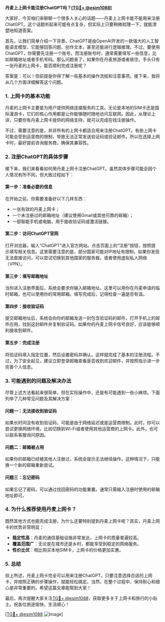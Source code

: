 **丹麦上上网卡能注册ChatGPT吗？[[TG💪+ @esim1088](https://t.me/s/esim1088)]**

大家好，今天咱们来聊聊一个很多人关心的话题——丹麦上上网卡能不能用来注册ChatGPT。这个话题听起来可能有点复杂，但实际上只要稍微梳理一下，就能清楚地知道答案。

首先，让我们简单介绍一下背景。ChatGPT是由OpenAI开发的一款强大的人工智能语言模型，它能够回答问题、创作文本，甚至还能进行逻辑推理。不过，要使用ChatGPT，你需要先注册一个账号。而注册账号时，通常需要填写一些信息，比如邮箱地址或者手机号码。那么问题来了，如果你在丹麦旅游或者居住，手头只有一张丹麦的上网卡，能否顺利完成注册呢？

答案是：可以！但前提是你得了解一些基本的操作流程和注意事项。接下来，我将从几个方面详细解答这个问题。

### **1. 上网卡的基本功能**
丹麦的上网卡主要是为用户提供网络连接服务的工具。无论是本地的SIM卡还是国际漫游卡，它们的核心作用都是让你能够随时随地访问互联网。因此，从理论上讲，只要你有丹麦上网卡提供的网络支持，就可以完成在线注册操作。

不过，需要注意的是，并非所有的上网卡都适合用来注册ChatGPT。有些上网卡可能会受到运营商的限制，导致无法正常发送验证码或验证邮件。所以在选择上网卡时，最好提前咨询服务商，确保其兼容性。

### **2. 注册ChatGPT的具体步骤**
接下来，我们来看看如何用丹麦上网卡注册ChatGPT。虽然具体步骤可能会因个人情况有所不同，但大致过程如下：

#### **第一步：准备必要的信息**
在开始之前，你需要准备好以下几样东西：
- 一张有效的丹麦上网卡；
- 一个未注册过的邮箱地址（建议使用Gmail或其他可靠的邮箱）；
- 一部智能手机或电脑，用于接收验证码或激活链接。

#### **第二步：访问ChatGPT官网**
打开浏览器，输入“ChatGPT”进入官方网站。点击页面上的“注册”按钮，按照提示填写相关信息。这里需要注意的是，部分国家可能对IP地址有限制，如果你发现无法直接访问，可以尝试切换到其他国家的服务器，或者使用虚拟私人网络（VPN）。

#### **第三步：填写邮箱地址**
当你进入注册界面后，系统会要求你输入邮箱地址。这里可以用你在丹麦申请的临时邮箱，也可以使用你的常用邮箱。填写完成后，记得检查一遍是否有误。

#### **第四步：接收验证码**
提交邮箱地址后，系统会向你的邮箱发送一封包含验证码的邮件。打开手机上的邮件应用，找到这封邮件并复制验证码。如果你的丹麦上网卡信号良好，应该能够顺利接收到邮件。

#### **第五步：完成注册**
将验证码填入指定位置，然后设置密码并确认。这样就完成了基本的注册流程。不过，为了安全起见，建议立即登录邮箱查看是否收到欢迎邮件，并按照指示进一步完善个人信息。

### **3. 可能遇到的问题及解决办法**
尽管上述方法看起来很简单，但在实际操作中，还是有可能遇到一些小麻烦。下面列举了几种常见问题及其解决方案：

#### **问题一：无法接收到验证码**
如果长时间没有收到验证码，可能是由于网络延迟或是运营商限制。此时，你可以尝试更换网络环境，比如切换到Wi-Fi或者使用其他运营商的上网卡。此外，也可以联系客服询问原因。

#### **问题二：邮箱被占用**
如果你的邮箱已经被其他人注册过，系统会提示无法继续操作。这种情况下，只能换一个新的邮箱重新尝试。

#### **问题三：忘记密码**
如果忘记了密码，可以通过找回密码的功能重置。通常只需输入注册时使用的邮箱地址即可。

### **4. 为什么推荐使用丹麦上网卡？**
既然其他方式也能完成注册，为什么还要特别提到丹麦上网卡呢？其实，丹麦上网卡的优势非常明显：
- **稳定性高**：丹麦的通信基础设施非常发达，上网卡的质量普遍较高。
- **覆盖范围广**：无论是在城市还是乡村，都能享受到稳定的网络服务。
- **性价比优**：相比购买本地SIM卡，上网卡的价格更加实惠。

### **5. 总结**
综上所述，丹麦上网卡完全可以用来注册ChatGPT。只要注意选择合适的上网卡，并按照正确的步骤操作，就能轻松搞定。当然，在整个过程中，保持耐心和细心是非常重要的。希望这篇文章能帮到大家！

最后，再次提醒大家关注[TG💪+ @esim1088](https://t.me/s/esim1088)，获取更多关于上网卡和旅行的小贴士。祝各位旅途愉快，生活顺心！

[[TG💪+ @esim1088](https://t.me/s/esim1088) ![Image](https://i.postimg.cc/4NQfJmqS/Snipaste-2025-05-13-00-14-12.png)]